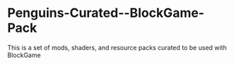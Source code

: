# Penguins-Curated--BlockGame-Pack
This is a set of mods, shaders, and resource packs curated to be used with BlockGame
